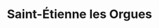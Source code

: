---
title: Saint-Étienne les Orgues
url: /saint-etienne-les-orgues/
latitude: 44.045
longitude: 5.78
---